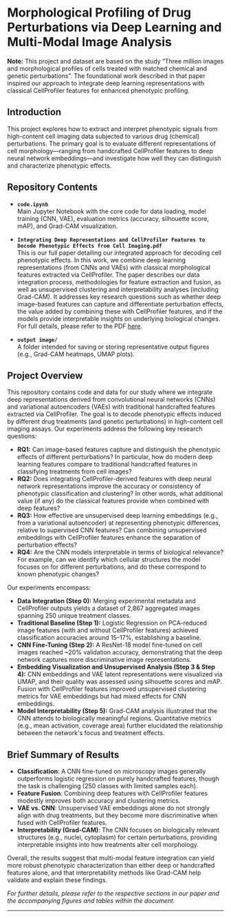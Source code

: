 # Morphological Profiling of Drug Perturbations via Deep Learning and Multi-Modal Image Analysis

**Note:** This project and dataset are based on the study “Three million images and morphological profiles of cells treated with matched chemical and genetic perturbations”. The foundational work described in that paper inspired our approach to integrate deep learning representations with classical CellProfiler features for enhanced phenotypic profiling.

## Introduction
This project explores how to extract and interpret phenotypic signals from high-content cell imaging data subjected to various drug (chemical) perturbations. The primary goal is to evaluate different representations of cell morphology—ranging from handcrafted CellProfiler features to deep neural network embeddings—and investigate how well they can distinguish and characterize phenotypic effects.

## Repository Contents
- **`code.ipynb`**  
  Main Jupyter Notebook with the core code for data loading, model training (CNN, VAE), evaluation metrics (accuracy, silhouette score, mAP), and Grad-CAM visualization.

- **`Integrating Deep Representations and CellProfiler Features to Decode Phenotypic Effects from Cell Imaging.pdf`**  
  This is our full paper detailing our integrated approach for decoding cell phenotypic effects. In this work, we combine deep learning representations (from CNNs and VAEs) with classical morphological features extracted via CellProfiler. The paper describes our data integration process, methodologies for feature extraction and fusion, as well as unsupervised clustering and interpretability analyses (including Grad-CAM). It addresses key research questions such as whether deep image-based features can capture and differentiate perturbation effects, the value added by combining these with CellProfiler features, and if the models provide interpretable insights on underlying biological changes. For full details, please refer to the PDF [here]([https://github.com/Garthzzz/Morphological-Profiling-of-Drug-Perturbations-via-Deep-Learning-and-MultiModal-Image-Analysis](https://github.com/Garthzzz/Morphological-Profiling-of-Drug-Perturbations-via-Deep-Learning-and-MultiModal-Image-Analysis/blob/main/Integrating%20Deep%20Representations%20and%20CellProfiler%20Features%20to%20Decode%20Phenotypic%20Effects%20from%20Cell%20Imaging.pdf)).


- **`output image/`**  
  A folder intended for saving or storing representative output figures (e.g., Grad-CAM heatmaps, UMAP plots).


## Project Overview
This repository contains code and data for our study where we integrate deep representations derived from convolutional neural networks (CNNs) and variational autoencoders (VAEs) with traditional handcrafted features extracted via CellProfiler. The goal is to decode phenotypic effects induced by different drug treatments (and genetic perturbations) in high-content cell imaging assays. Our experiments address the following key research questions:

- **RQ1:** Can image-based features capture and distinguish the phenotypic effects of different perturbations? In particular, how do modern deep learning features compare to traditional handcrafted features in classifying treatments from cell images?
- **RQ2:** Does integrating CellProfiler-derived features with deep neural network representations improve the accuracy or consistency of phenotypic classification and clustering? In other words, what additional value (if any) do the classical features provide when combined with deep features?
- **RQ3:** How effective are unsupervised deep learning embeddings (e.g., from a variational autoencoder) at representing phenotypic differences, relative to supervised CNN features? Can combining unsupervised embeddings with CellProfiler features enhance the separation of perturbation effects?
- **RQ4:** Are the CNN models interpretable in terms of biological relevance? For example, can we identify which cellular structures the model focuses on for different perturbations, and do these correspond to known phenotypic changes?


Our experiments encompass:
- **Data Integration (Step 0):** Merging experimental metadata and CellProfiler outputs yields a dataset of 2,867 aggregated images spanning 250 unique treatment classes.
- **Traditional Baseline (Step 1):** Logistic Regression on PCA-reduced image features (with and without CellProfiler features) achieved classification accuracies around 15–17%, establishing a baseline.
- **CNN Fine-Tuning (Step 2):** A ResNet-18 model fine-tuned on cell images reached ~20% validation accuracy, demonstrating that the deep network captures more discriminative image representations.
- **Embedding Visualization and Unsupervised Analysis (Step 3 & Step 4):** CNN embeddings and VAE latent representations were visualized via UMAP, and their quality was assessed using silhouette scores and mAP. Fusion with CellProfiler features improved unsupervised clustering metrics for VAE embeddings but had mixed effects for CNN embeddings.
- **Model Interpretability (Step 5):** Grad-CAM analysis illustrated that the CNN attends to biologically meaningful regions. Quantitative metrics (e.g., mean activation, coverage area) further elucidated the relationship between the network's focus and treatment effects.

## Brief Summary of Results
- **Classification**: A CNN fine-tuned on microscopy images generally outperforms logistic regression on purely handcrafted features, though the task is challenging (250 classes with limited samples each).
- **Feature Fusion**: Combining deep features with CellProfiler features modestly improves both accuracy and clustering metrics.  
- **VAE vs. CNN**: Unsupervised VAE embeddings alone do not strongly align with drug treatments, but they become more discriminative when fused with CellProfiler features.  
- **Interpretability (Grad-CAM)**: The CNN focuses on biologically relevant structures (e.g., nuclei, cytoplasm) for certain perturbations, providing interpretable insights into how treatments alter cell morphology.

Overall, the results suggest that multi-modal feature integration can yield more robust phenotypic characterization than either deep or handcrafted features alone, and that interpretability methods like Grad-CAM help validate and explain these findings.


*For further details, please refer to the respective sections in our paper and the accompanying figures and tables within the document.*

---


